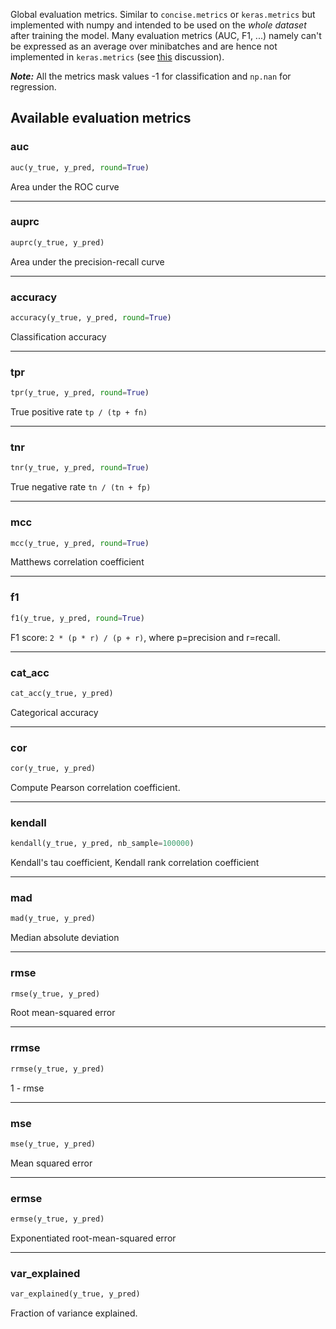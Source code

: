 Global evaluation metrics. Similar to `concise.metrics` or `keras.metrics` but implemented with numpy and intended to be used on the *whole dataset* after training the model. Many evaluation metrics (AUC, F1, ...) namely can't be expressed as an average over minibatches and are hence not implemented in `keras.metrics` (see [this](https://github.com/fchollet/keras/issues/5794) discussion).

***Note:*** All the metrics mask values -1 for classification and `np.nan` for regression.

## Available evaluation metrics

### auc


```python
auc(y_true, y_pred, round=True)
```


Area under the ROC curve

----

### auprc


```python
auprc(y_true, y_pred)
```


Area under the precision-recall curve

----

### accuracy


```python
accuracy(y_true, y_pred, round=True)
```


Classification accuracy

----

### tpr


```python
tpr(y_true, y_pred, round=True)
```


True positive rate `tp / (tp + fn)`

----

### tnr


```python
tnr(y_true, y_pred, round=True)
```


True negative rate `tn / (tn + fp)`

----

### mcc


```python
mcc(y_true, y_pred, round=True)
```


Matthews correlation coefficient

----

### f1


```python
f1(y_true, y_pred, round=True)
```


F1 score: `2 * (p * r) / (p + r)`, where p=precision and r=recall.

----

### cat_acc


```python
cat_acc(y_true, y_pred)
```


Categorical accuracy

----

### cor


```python
cor(y_true, y_pred)
```


Compute Pearson correlation coefficient.

----

### kendall


```python
kendall(y_true, y_pred, nb_sample=100000)
```


Kendall's tau coefficient, Kendall rank correlation coefficient

----

### mad


```python
mad(y_true, y_pred)
```


Median absolute deviation

----

### rmse


```python
rmse(y_true, y_pred)
```


Root mean-squared error

----

### rrmse


```python
rrmse(y_true, y_pred)
```


1 - rmse

----

### mse


```python
mse(y_true, y_pred)
```


Mean squared error

----

### ermse


```python
ermse(y_true, y_pred)
```


Exponentiated root-mean-squared error

----

### var_explained


```python
var_explained(y_true, y_pred)
```


Fraction of variance explained.

